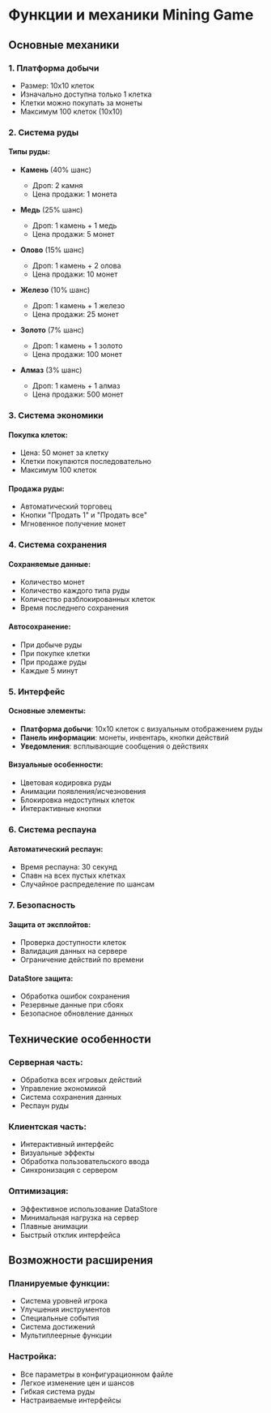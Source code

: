 # Функции и механики Mining Game

## Основные механики

### 1. Платформа добычи
- Размер: 10x10 клеток
- Изначально доступна только 1 клетка
- Клетки можно покупать за монеты
- Максимум 100 клеток (10x10)

### 2. Система руды

#### Типы руды:
- **Камень** (40% шанс)
  - Дроп: 2 камня
  - Цена продажи: 1 монета
  
- **Медь** (25% шанс)
  - Дроп: 1 камень + 1 медь
  - Цена продажи: 5 монет
  
- **Олово** (15% шанс)
  - Дроп: 1 камень + 2 олова
  - Цена продажи: 10 монет
  
- **Железо** (10% шанс)
  - Дроп: 1 камень + 1 железо
  - Цена продажи: 25 монет
  
- **Золото** (7% шанс)
  - Дроп: 1 камень + 1 золото
  - Цена продажи: 100 монет
  
- **Алмаз** (3% шанс)
  - Дроп: 1 камень + 1 алмаз
  - Цена продажи: 500 монет

### 3. Система экономики

#### Покупка клеток:
- Цена: 50 монет за клетку
- Клетки покупаются последовательно
- Максимум 100 клеток

#### Продажа руды:
- Автоматический торговец
- Кнопки "Продать 1" и "Продать все"
- Мгновенное получение монет

### 4. Система сохранения

#### Сохраняемые данные:
- Количество монет
- Количество каждого типа руды
- Количество разблокированных клеток
- Время последнего сохранения

#### Автосохранение:
- При добыче руды
- При покупке клетки
- При продаже руды
- Каждые 5 минут

### 5. Интерфейс

#### Основные элементы:
- **Платформа добычи**: 10x10 клеток с визуальным отображением руды
- **Панель информации**: монеты, инвентарь, кнопки действий
- **Уведомления**: всплывающие сообщения о действиях

#### Визуальные особенности:
- Цветовая кодировка руды
- Анимации появления/исчезновения
- Блокировка недоступных клеток
- Интерактивные кнопки

### 6. Система респауна

#### Автоматический респаун:
- Время респауна: 30 секунд
- Спавн на всех пустых клетках
- Случайное распределение по шансам

### 7. Безопасность

#### Защита от эксплойтов:
- Проверка доступности клеток
- Валидация данных на сервере
- Ограничение действий по времени

#### DataStore защита:
- Обработка ошибок сохранения
- Резервные данные при сбоях
- Безопасное обновление данных

## Технические особенности

### Серверная часть:
- Обработка всех игровых действий
- Управление экономикой
- Система сохранения данных
- Респаун руды

### Клиентская часть:
- Интерактивный интерфейс
- Визуальные эффекты
- Обработка пользовательского ввода
- Синхронизация с сервером

### Оптимизация:
- Эффективное использование DataStore
- Минимальная нагрузка на сервер
- Плавные анимации
- Быстрый отклик интерфейса

## Возможности расширения

### Планируемые функции:
- Система уровней игрока
- Улучшения инструментов
- Специальные события
- Система достижений
- Мультиплеерные функции

### Настройка:
- Все параметры в конфигурационном файле
- Легкое изменение цен и шансов
- Гибкая система руды
- Настраиваемые интерфейсы 